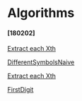 # Algorithms

#### [180202]
[Extract each Xth](https://github.com/JUWON-KEVIN-LEE/Algorithms/tree/master/180202)


[DifferentSymbolsNaive](https://github.com/JUWON-KEVIN-LEE/Algorithms/tree/master/180202)


[Extract each Xth](https://github.com/JUWON-KEVIN-LEE/Algorithms/tree/master/180202)


[FirstDigit](https://github.com/JUWON-KEVIN-LEE/Algorithms/tree/master/180202)
